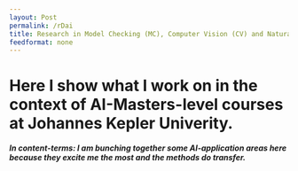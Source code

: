 ```yaml
---
layout: Post
permalink: /rDai
title: Research in Model Checking (MC), Computer Vision (CV) and Natural Language Processing (NLP)
feedformat: none
---
```


# Here I show what I work on in the context of AI-Masters-level courses at Johannes Kepler Univerity. #

**_In content-terms: I am bunching together some AI-application areas here because they excite me the most and the methods do transfer._**
